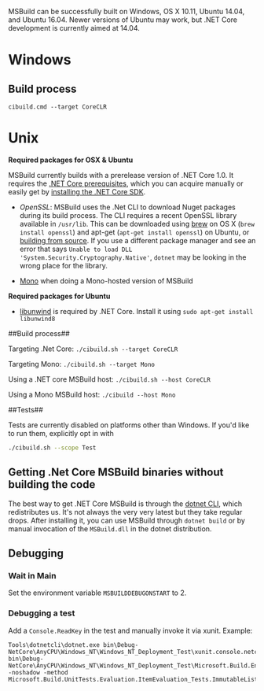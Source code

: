 MSBuild can be successfully built on Windows, OS X 10.11, Ubuntu 14.04, and Ubuntu 16.04. Newer versions of Ubuntu may work, but .NET Core development is currently aimed at 14.04.

# Windows #
## Build process

`cibuild.cmd --target CoreCLR`

# Unix #

**Required packages for OSX & Ubuntu**

MSBuild currently builds with a prerelease version of .NET Core 1.0. It requires the [.NET Core prerequisites](https://github.com/dotnet/core/blob/master/Documentation/prereqs.md), which you can acquire manually or easily get by [installing the .NET Core SDK](https://dot.net/core).

* *OpenSSL*: MSBuild uses the .Net CLI to download Nuget packages during its build process. The CLI requires a recent OpenSSL library available in `/usr/lib`. This can be downloaded using [brew](http://brew.sh/) on OS X (`brew install openssl`) and apt-get (`apt-get install openssl`) on Ubuntu, or [building from source](https://wiki.openssl.org/index.php/Compilation_and_Installation#Mac). If you use a different package manager and see an error that says `Unable to load DLL 'System.Security.Cryptography.Native'`, `dotnet` may be looking in the wrong place for the library.

* [Mono](http://www.mono-project.com/download/#download-lin) when doing a Mono-hosted version of MSBuild

**Required packages for Ubuntu**
* [libunwind](http://www.nongnu.org/libunwind/index.html) is required by .NET Core. Install it using `sudo apt-get install libunwind8`

##Build process##

Targeting .Net Core: `./cibuild.sh --target CoreCLR`

Targeting Mono: `./cibuild.sh --target Mono`

Using a .NET core MSBuild host: `./cibuild.sh --host CoreCLR`

Using a Mono MSBuild host: `./cibuild --host Mono`

##Tests##

Tests are currently disabled on platforms other than Windows. If you'd like to run them, explicitly opt in with
```sh
./cibuild.sh --scope Test
```

## Getting .Net Core MSBuild binaries without building the code ##
The best way to get .NET Core MSBuild is through the [dotnet CLI](https://github.com/dotnet/cli/), which redistributes us. It's not always the very very latest but they take regular drops. After installing it, you can use MSBuild through `dotnet build` or by manual invocation of the `MSBuild.dll` in the dotnet distribution.

## Debugging

### Wait in Main
Set the environment variable `MSBUILDDEBUGONSTART` to 2.

### Debugging a test
Add a `Console.ReadKey` in the test and manually invoke it via xunit. Example:
```
Tools\dotnetcli\dotnet.exe bin\Debug-NetCore\AnyCPU\Windows_NT\Windows_NT_Deployment_Test\xunit.console.netcore.exe bin\Debug-NetCore\AnyCPU\Windows_NT\Windows_NT_Deployment_Test\Microsoft.Build.Engine.UnitTests.dll -noshadow -method Microsoft.Build.UnitTests.Evaluation.ItemEvaluation_Tests.ImmutableListBuilderBug
```